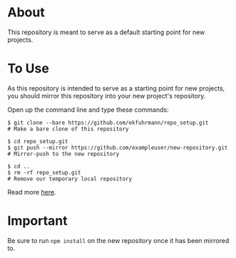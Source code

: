 # About
This repository is meant to serve as a default starting point for new projects.

# To Use
As this repository is intended to serve as a starting point for new projects, you should mirror this repository into your new project's repository.
  
  Open up the command line and type these commands:</li>
```command
$ git clone --bare https://github.com/ekfuhrmann/repo_setup.git
# Make a bare clone of this repository
```
```command
$ cd repo_setup.git
$ git push --mirror https://github.com/exampleuser/new-repository.git
# Mirror-push to the new repository
```
```command
$ cd ..
$ rm -rf repo_setup.git
# Remove our temporary local repository
```

Read more <a href="https://help.github.com/articles/duplicating-a-repository/">here</a>.

# Important
Be sure to run `npm install` on the new repository once it has been mirrored to.
